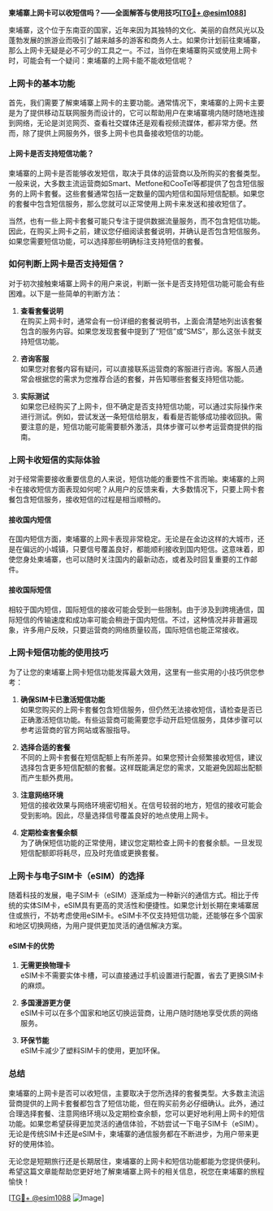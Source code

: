 **柬埔寨上网卡可以收短信吗？——全面解答与使用技巧[[TG💪+ @esim1088](https://t.me/s/esim1088)]**

柬埔寨，这个位于东南亚的国家，近年来因为其独特的文化、美丽的自然风光以及蓬勃发展的旅游业而吸引了越来越多的游客和商务人士。如果你计划前往柬埔寨，那么上网卡无疑是必不可少的工具之一。不过，当你在柬埔寨购买或使用上网卡时，可能会有一个疑问：柬埔寨的上网卡能不能收短信呢？

### 上网卡的基本功能

首先，我们需要了解柬埔寨上网卡的主要功能。通常情况下，柬埔寨的上网卡主要是为了提供移动互联网服务而设计的，它可以帮助用户在柬埔寨境内随时随地连接到网络，无论是浏览网页、查看社交媒体还是观看视频流媒体，都非常方便。然而，除了提供上网服务外，很多上网卡也具备接收短信的功能。

#### 上网卡是否支持短信功能？

柬埔寨的上网卡是否能够收发短信，取决于具体的运营商以及所购买的套餐类型。一般来说，大多数主流运营商如Smart、Metfone和CooTel等都提供了包含短信服务的上网卡套餐。这些套餐通常包括一定数量的国内短信和国际短信配额。如果您的套餐中包含短信服务，那么您就可以正常使用上网卡来发送和接收短信了。

当然，也有一些上网卡套餐可能只专注于提供数据流量服务，而不包含短信功能。因此，在购买上网卡之前，建议您仔细阅读套餐说明，并确认是否包含短信服务。如果您需要短信功能，可以选择那些明确标注支持短信的套餐。

### 如何判断上网卡是否支持短信？

对于初次接触柬埔寨上网卡的用户来说，判断一张卡是否支持短信功能可能会有些困难。以下是一些简单的判断方法：

1. **查看套餐说明**  
   在购买上网卡时，通常会有一份详细的套餐说明书，上面会清楚地列出该套餐包含的服务内容。如果您发现套餐中提到了“短信”或“SMS”，那么这张卡就支持短信功能。

2. **咨询客服**  
   如果您对套餐内容有疑问，可以直接联系运营商的客服进行咨询。客服人员通常会根据您的需求为您推荐合适的套餐，并告知哪些套餐支持短信功能。

3. **实际测试**  
   如果您已经购买了上网卡，但不确定是否支持短信功能，可以通过实际操作来进行测试。例如，尝试发送一条短信给朋友，看看是否能够成功接收回执。需要注意的是，短信功能可能需要额外激活，具体步骤可以参考运营商提供的指南。

### 上网卡收短信的实际体验

对于经常需要接收重要信息的人来说，短信功能的重要性不言而喻。柬埔寨的上网卡在接收短信方面表现如何呢？从用户的反馈来看，大多数情况下，只要上网卡套餐包含短信服务，接收短信的过程是相当顺畅的。

#### 接收国内短信

在国内短信方面，柬埔寨的上网卡表现非常稳定。无论是在金边这样的大城市，还是在偏远的小城镇，只要信号覆盖良好，都能顺利接收到国内短信。这意味着，即使您身处柬埔寨，也可以随时关注国内的最新动态，或者及时回复重要的工作邮件。

#### 接收国际短信

相较于国内短信，国际短信的接收可能会受到一些限制。由于涉及到跨境通信，国际短信的传输速度和成功率可能会稍逊于国内短信。不过，这种情况并非普遍现象，许多用户反映，只要运营商的网络质量较高，国际短信也能正常接收。

### 上网卡短信功能的使用技巧

为了让您的柬埔寨上网卡短信功能发挥最大效用，这里有一些实用的小技巧供您参考：

1. **确保SIM卡已激活短信功能**  
   如果您购买的上网卡套餐包含短信服务，但仍然无法接收短信，请检查是否已正确激活短信功能。有些运营商可能需要您手动开启短信服务，具体步骤可以参考运营商的官方网站或客服指导。

2. **选择合适的套餐**  
   不同的上网卡套餐在短信配额上有所差异。如果您预计会频繁接收短信，建议选择包含更多短信配额的套餐。这样既能满足您的需求，又能避免因超出配额而产生额外费用。

3. **注意网络环境**  
   短信的接收效果与网络环境密切相关。在信号较弱的地方，短信的接收可能会受到影响。因此，尽量选择信号覆盖良好的地点使用上网卡。

4. **定期检查套餐余额**  
   为了确保短信功能的正常使用，建议您定期检查上网卡的套餐余额。一旦发现短信配额即将耗尽，应及时充值或更换套餐。

### 上网卡与电子SIM卡（eSIM）的选择

随着科技的发展，电子SIM卡（eSIM）逐渐成为一种新兴的通信方式。相比于传统的实体SIM卡，eSIM具有更高的灵活性和便捷性。如果您计划长期在柬埔寨居住或旅行，不妨考虑使用eSIM卡。eSIM卡不仅支持短信功能，还能够在多个国家和地区切换网络，为用户提供更加灵活的通信解决方案。

#### eSIM卡的优势

1. **无需更换物理卡**  
   eSIM卡不需要实体卡槽，可以直接通过手机设置进行配置，省去了更换SIM卡的麻烦。

2. **多国漫游更方便**  
   eSIM卡可以在多个国家和地区切换运营商，让用户随时随地享受优质的网络服务。

3. **环保节能**  
   eSIM卡减少了塑料SIM卡的使用，更加环保。

### 总结

柬埔寨的上网卡是否可以收短信，主要取决于您所选择的套餐类型。大多数主流运营商提供的上网卡套餐都包含了短信功能，但在购买前务必仔细确认。此外，通过合理选择套餐、注意网络环境以及定期检查余额，您可以更好地利用上网卡的短信功能。如果您希望获得更加灵活的通信体验，不妨尝试一下电子SIM卡（eSIM）。无论是传统SIM卡还是eSIM卡，柬埔寨的通信服务都在不断进步，为用户带来更好的使用体验。

无论您是短期旅行还是长期居住，柬埔寨的上网卡和短信功能都能为您提供便利。希望这篇文章能帮助您更好地了解柬埔寨上网卡的相关信息，祝您在柬埔寨的旅程愉快！

[[TG💪+ @esim1088](https://t.me/s/esim1088) ![Image](https://i.postimg.cc/4NQfJmqS/Snipaste-2025-05-13-00-14-12.png)]